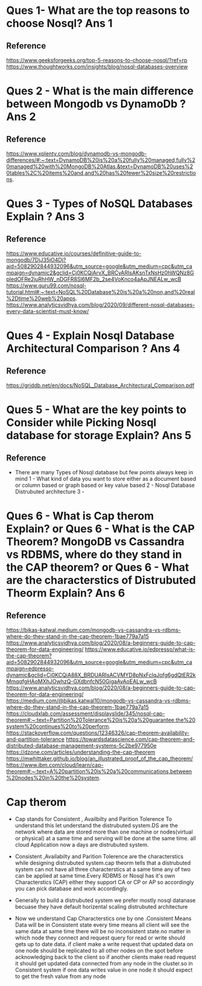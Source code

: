 Ques 1- What are the top reasons to choose Nosql?
Ans 1
=====
Reference
---------
https://www.geeksforgeeks.org/top-5-reasons-to-choose-nosql/?ref=rp
https://www.thoughtworks.com/insights/blog/nosql-databases-overview






Ques 2 - What is the main difference between Mongodb vs DynamoDb ?
Ans 2
======
Reference
---------
https://www.xplenty.com/blog/dynamodb-vs-mongodb-differences/#:~:text=DynamoDB%20is%20a%20fully%20managed,fully%20managed%20with%20MongoDB%20Atlas.&text=DynamoDB%20uses%20tables%2C%20items%20and,and%20has%20fewer%20size%20restrictions.




Ques 3 - Types of NoSQL Databases Explain ?
Ans 3
=====
Reference
---------
https://www.educative.io/courses/definitive-guide-to-mongodb/7DjJ35jO4Dj?aid=5082902844932096&utm_source=google&utm_medium=cpc&utm_campaign=dynamic2&gclid=Cj0KCQiArvX_BRCyARIsAKsnTxNsHz0hWQNz8GpledOFRe2juRhHW_nDGFR8Sl6MF2b_2se4VoKnco4aApJNEALw_wcB
https://www.guru99.com/nosql-tutorial.html#:~:text=NoSQL%20Database%20is%20a%20non,and%20real%2Dtime%20web%20apps.
https://www.analyticsvidhya.com/blog/2020/09/different-nosql-databases-every-data-scientist-must-know/



Ques 4 - Explain Nosql Database Architectural Comparison ?
Ans 4
======
Reference
---------
https://griddb.net/en/docs/NoSQL_Database_Architectural_Comparison.pdf




Ques 5 - What are the key points to Consider while Picking Nosql database for storage Explain?
Ans 5
=====
Reference
----------


- There are many Types of Nosql database but few points always keep in mind
1 - What kind of data you want to store either as a document based or column based or graph based or key value based
2 - Nosql Database Distrubuted architecture
3 - 




Ques 6 - What is Cap therom  Explain?
or
Ques 6 - What is the CAP Theorem? MongoDB vs Cassandra vs RDBMS, where do they stand in the CAP theorem?
or
Ques 6 - What are the characterstics of Distrubuted Theorm Explain?
Ans 6
=====
Reference
---------
https://bikas-katwal.medium.com/mongodb-vs-cassandra-vs-rdbms-where-do-they-stand-in-the-cap-theorem-1bae779a7a15
https://www.analyticsvidhya.com/blog/2020/08/a-beginners-guide-to-cap-theorem-for-data-engineering/
https://www.educative.io/edpresso/what-is-the-cap-theorem?aid=5082902844932096&utm_source=google&utm_medium=cpc&utm_campaign=edpresso-dynamic&gclid=Cj0KCQiA88X_BRDUARIsACVMYD8pNxFclqJofg6gdQtER2kMmqqfgHAoMXhJOwhzQ-GXdbnfcN50GigaAvAoEALw_wcB
https://www.analyticsvidhya.com/blog/2020/08/a-beginners-guide-to-cap-theorem-for-data-engineering/
https://medium.com/@bikas.katwal10/mongodb-vs-cassandra-vs-rdbms-where-do-they-stand-in-the-cap-theorem-1bae779a7a15
https://cloudxlab.com/assessment/displayslide/345/nosql-cap-theorem#:~:text=Partition%20Tolerance%20is%20a%20guarantee,the%20system%20continues%20to%20perform.
https://stackoverflow.com/questions/12346326/cap-theorem-availability-and-partition-tolerance
https://towardsdatascience.com/cap-theorem-and-distributed-database-management-systems-5c2be977950e
https://dzone.com/articles/understanding-the-cap-theorem
https://mwhittaker.github.io/blog/an_illustrated_proof_of_the_cap_theorem/
https://www.ibm.com/cloud/learn/cap-theorem#:~:text=A%20partition%20is%20a%20communications,between%20nodes%20in%20the%20system.

Cap therom
===========
- Cap stands for Consistent , Availbilty and Parition Tolerence To understand this let understand the distrubuted system.DS are the network where data are stored more than one machine or nodes(virtual or physical) at a same time and serving will be done at the same time. all cloud Application now a days are distrubuted system.


- Consistent ,Availabilty and Parition Tolerence are the characterstics while designing distrubuted system.cap theorm tells that a distrubuted system can not have all three characterstics at a same time any of two can be applied at same time.Every RDBMS or Nosql has it's own Characterstics (CAP) either they support CA or CP or AP  so accordingly you can pick database and work accordingly.
- Generally to build a distrubuted system we prefer mostly nosql datanase becuase they have default horizental scaling distrubuted architecture

- Now we understand Cap Characterstics one by one .Consistent Means Data will be in Consistent state every time means all client will see the same data at same time there will be no inconsistent state.no matter in which node they connect and request query for read or write should gets up to date data. if client make a write request that updated data on one node should be replicated to all other nodes on the spot before acknowledging back to the client so if another clients make read request it should get updated data connected from any node in the cluster.so in Consistent system if one data writes value in one node it should expect to get the fresh value from any node
